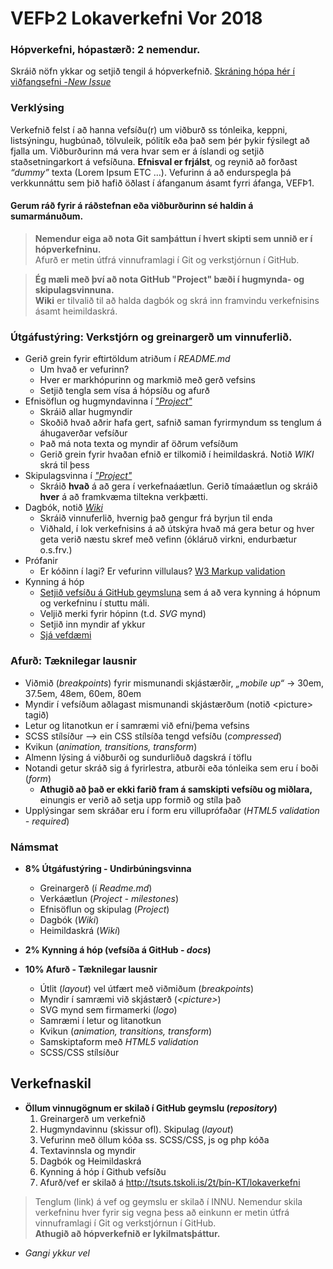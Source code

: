 # VEFÞ2 Lokaverkefni Vor 2018
### Hópverkefni, hópastærð: 2 nemendur.
Skráið nöfn ykkar og setjið tengil á hópverkefnið.
[Skráning hópa hér í viðfangsefni -_New Issue_ ](https://github.com/vefhonnun/VEF2-Lokaverkefni-H17/issues/) 
### Verklýsing
Verkefnið felst í að hanna vefsíðu(r) um viðburð ss tónleika, keppni, listsýningu, hugbúnað, tölvuleik, pólitík eða það sem þér þykir fýsilegt að fjalla um.  Viðburðurinn má vera hvar sem er á íslandi og setjið staðsetningarkort á vefsíðuna.  **Efnisval er frjálst**, og reynið að forðast _“dummy”_ texta (Lorem Ipsum ETC …).   Vefurinn á að endurspegla þá verkkunnáttu sem þið hafið öðlast í áfanganum ásamt fyrri áfanga, VEFÞ1.  
#### Gerum ráð fyrir á ráðstefnan eða viðburðurinn sé haldin á sumarmánuðum.

> **Nemendur eiga að nota Git samþáttun í hvert skipti sem unnið er í hópverkefninu.**<br>
> Afurð er metin útfrá vinnuframlagi í Git og verkstjórnun í GitHub.

> **Ég mæli með því að nota GitHub "Project" bæði í hugmynda- og skipulagsvinnuna.** <br>
> **Wiki** er tilvalið til að halda dagbók og skrá inn framvindu verkefnisins ásamt heimildaskrá.

### Útgáfustýring:  Verkstjórn og greinargerð um vinnuferlið.

* Gerið grein fyrir eftirtöldum atriðum í _README.md_ 
  * Um hvað er vefurinn?   
  * Hver er markhópurinn og markmið með gerð vefsins
  * Setjið tengla sem vísa á hópsíðu og afurð
* Efnisöflun og hugmyndavinna í [_"Project"_](https://github.com/vefhonnun/VEF2-Lokaverkefni-H17/projects/1)
  * Skráið allar hugmyndir  
  * Skoðið hvað aðrir hafa gert, safnið saman fyrirmyndum ss tenglum á áhugaverðar vefsíður
  * Það má nota texta og myndir af öðrum vefsíðum 
  * Gerið grein fyrir hvaðan efnið er tilkomið í heimildaskrá. Notið _WIKI_ skrá til þess
* Skipulagsvinna í [_"Project"_](https://github.com/vefhonnun/VEF2-Lokaverkefni-H17/projects/1)
  * Skráið **hvað** á að gera í verkefnaáætlun. Gerið tímaáætlun og skráið **hver** á að framkvæma tiltekna verkþætti.
* Dagbók, notið [_Wiki_](https://github.com/vefhonnun/VEF2-Lokaverkefni-H17/wiki) 
  * Skráið vinnuferlið, hvernig það gengur frá byrjun til enda
  * Viðhald, í lok verkefnisins á að útskýra hvað má gera betur og hver geta verið næstu skref með vefinn (ókláruð virkni, endurbætur o.s.frv.)
* Prófanir
  *  Er kóðinn í lagi? Er vefurinn villulaus?  [W3 Markup validation](https://validator.w3.org/)
* Kynning á hóp
    * [Setjið vefsíðu á GitHub geymsluna](/leiðbeiningar/vefsida_Github.pdf) sem á að vera kynning á hópnum og verkefninu í stuttu máli.
    * Veljið merki fyrir hópinn (t.d. _SVG_ mynd)
    * Setjið inn myndir af ykkur
    * [Sjá vefdæmi](https://vefhonnun.github.io/VEF2-Lokaverkefni-H17/)

### Afurð:  Tæknilegar lausnir

* Viðmið (_breakpoints_) fyrir mismunandi skjástærðir, _„mobile up“_ -> 30em, 37.5em, 48em, 60em, 80em
* Myndir í vefsíðum aðlagast mismunandi skjástærðum (notið &lt;picture&gt; tagið)
* Letur og litanotkun er í samræmi við efni/þema vefsins
* SCSS stílsíður –> ein CSS stílsíða tengd vefsíðu (_compressed_)
* Kvikun (_animation, transitions, transform_)
* Almenn lýsing á viðburði og sundurliðuð dagskrá í töflu
* Notandi getur skráð sig á fyrirlestra, atburði eða tónleika sem eru í boði (_form_)
  * **Athugið að það er ekki farið fram á samskipti vefsíðu og miðlara,** einungis er verið að setja upp formið og stíla það
* Upplýsingar sem skráðar eru í form eru villuprófaðar (_HTML5 validation - required_)

### Námsmat 

* **8% Útgáfustýring - Undirbúningsvinna**
  *  Greinargerð (í _Readme.md_)
  *  Verkáætlun (_Project - milestones_)
  *  Efnisöflun og skipulag (_Project_)  
  *  Dagbók (_Wiki_)
  *  Heimildaskrá (_Wiki_)

*  **2% Kynning á hóp (vefsíða á GitHub - _docs_)**

* **10%   Afurð - Tæknilegar lausnir**
  * Útlit (_layout_) vel útfært með viðmiðum (_breakpoints_) 
  * Myndir í samræmi við skjástærð (_&lt;picture&gt;_)
  * SVG mynd sem firmamerki (_logo_)
  * Samræmi í letur og litanotkun 
  * Kvikun (_animation, transitions, transform_) 
  * Samskiptaform með _HTML5 validation_
  * SCSS/CSS stílsíður

## Verkefnaskil
  * **Öllum vinnugögnum  er skilað í GitHub geymslu (_repository_)**
    1. Greinargerð um verkefnið
    2. Hugmyndavinnu (skissur ofl). Skipulag (_layout_)
    3. Vefurinn með öllum kóða ss. SCSS/CSS, js og php kóða
    4. Textavinnsla og myndir
    5. Dagbók og Heimildaskrá 
    6. Kynning á hóp í Github vefsíðu
    7. Afurð/vef er skilað á http://tsuts.tskoli.is/2t/þín-KT/lokaverkefni

> Tenglum (link) á vef og geymslu er skilað í INNU. Nemendur skila verkefninu hver fyrir sig vegna þess að einkunn er metin útfrá vinnuframlagi í Git og verkstjórnun í GitHub. <br>
> **Athugið að hópverkefnið er lykilmatsþáttur.**

* _Gangi ykkur vel_

